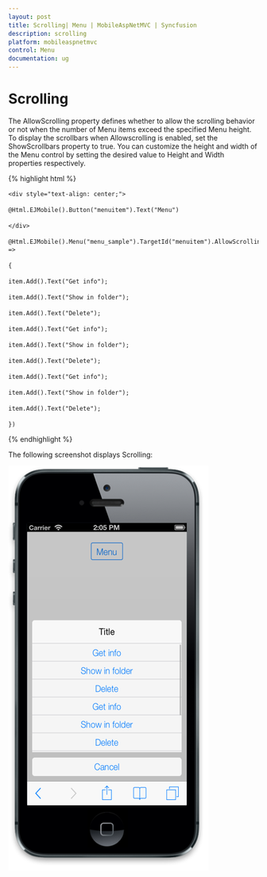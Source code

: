 ```yaml
---
layout: post
title: Scrolling| Menu | MobileAspNetMVC | Syncfusion
description: scrolling 	
platform: mobileaspnetmvc
control: Menu
documentation: ug
---
```


# Scrolling 	

The AllowScrolling property defines whether to allow the scrolling behavior or not when the number of Menu items exceed the specified Menu height. To display the scrollbars when Allowscrolling is enabled, set the ShowScrollbars property to true. You can customize the height and width of the Menu control by setting the desired value to Height and Width properties respectively. 

{% highlight html %}

	<div style="text-align: center;">

	@Html.EJMobile().Button("menuitem").Text("Menu")

	</div>

	@Html.EJMobile().Menu("menu_sample").TargetId("menuitem").AllowScrolling(true).ShowScrollbars(true).Height(200).Items(item =>

	{

	item.Add().Text("Get info");

	item.Add().Text("Show in folder");

	item.Add().Text("Delete");

	item.Add().Text("Get info");

	item.Add().Text("Show in folder");

	item.Add().Text("Delete");

	item.Add().Text("Get info");

	item.Add().Text("Show in folder");

	item.Add().Text("Delete");

	})

{% endhighlight %}

The following screenshot displays Scrolling:

![ShowScrollBars](Scrolling_images/Scrolling_img1.png)



